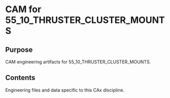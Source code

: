 # CAM for 55_10_THRUSTER_CLUSTER_MOUNTS

## Purpose
CAM engineering artifacts for 55_10_THRUSTER_CLUSTER_MOUNTS.

## Contents
Engineering files and data specific to this CAx discipline.
